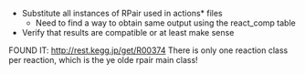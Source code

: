 * Substitute all instances of RPair used in actions\* files
   * Need to find a way to obtain same output using the react\_comp table
* Verify that results are compatible or at least make sense

FOUND IT: http://rest.kegg.jp/get/R00374
There is only one reaction class per reaction, which is the ye olde rpair main class!
